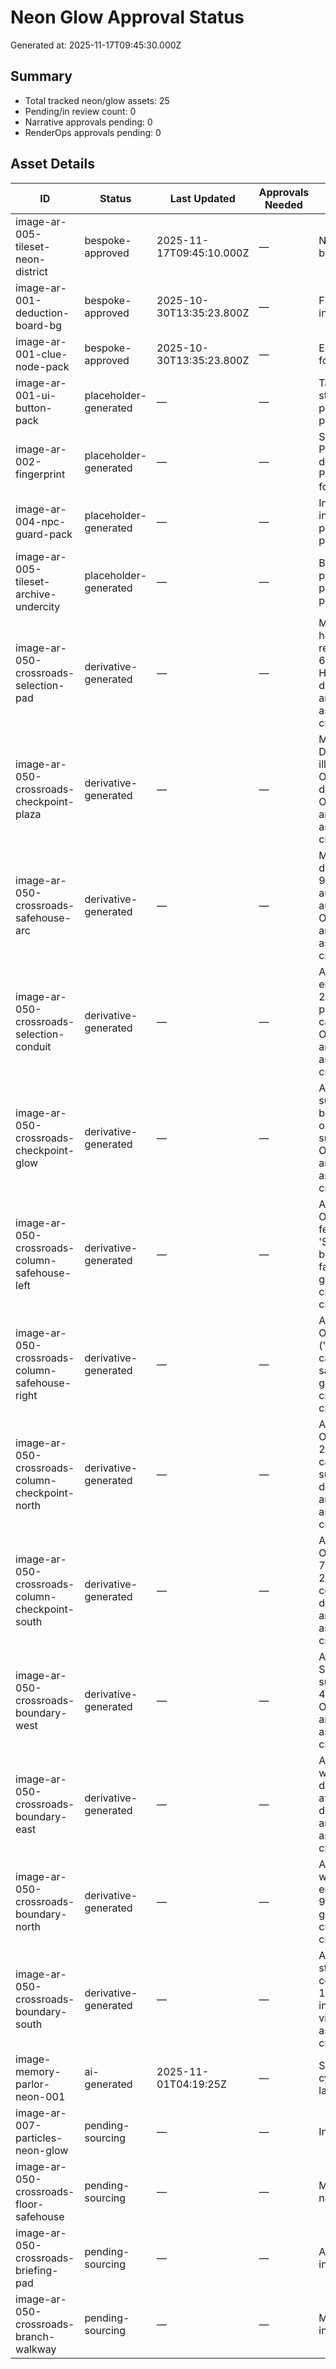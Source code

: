 # Neon Glow Approval Status

Generated at: 2025-11-17T09:45:30.000Z

## Summary
- Total tracked neon/glow assets: 25
- Pending/in review count: 0
- Narrative approvals pending: 0
- RenderOps approvals pending: 0

## Asset Details
| ID | Status | Last Updated | Approvals Needed | Latest Notes |
| --- | --- | --- | --- | --- |
| image-ar-005-tileset-neon-district | bespoke-approved | 2025-11-17T09:45:10.000Z | — | Narrative sign-off captured; signage layers align with Act 2 branch gating and licensing notes updated. |
| image-ar-001-deduction-board-bg | bespoke-approved | 2025-10-30T13:35:23.800Z | — | Final 2048x1536 layered PSD approved; includes investigation overlays + branch callouts. |
| image-ar-001-clue-node-pack | bespoke-approved | 2025-10-30T13:35:23.800Z | — | Ensure exported spritesheet includes 6-frame glow loop for integration. |
| image-ar-001-ui-button-pack | placeholder-generated | — | — | Target 64x32 sprites with hover/pressed states; neon noir styling. \| Prompt drafted; see docs/assets/generation-prompts-ar-001-005.md Placeholder asset generated procedurally in Session 115 for interim use. |
| image-ar-002-fingerprint | placeholder-generated | — | — | Supports neon-guided cyan lighting to align with Memory Parlor palette. \| Prompt drafted; see docs/assets/generation-prompts-ar-001-005.md Placeholder asset generated procedurally in Session 115 for interim use. |
| image-ar-004-npc-guard-pack | placeholder-generated | — | — | Include visor glow for detection cues; integrate faction insignia. \| Prompt drafted; see docs/assets/generation-prompts-ar-001-005.md Placeholder asset generated procedurally in Session 115 for interim use. |
| image-ar-005-tileset-archive-undercity | placeholder-generated | — | — | Blend corroded metal with glowing conduits and dust particles. \| Prompt drafted; see docs/assets/generation-prompts-ar-001-005.md Placeholder asset generated procedurally in Session 115 for interim use. |
| image-ar-050-crossroads-selection-pad | derivative-generated | — | — | Matches assetId act2_crossroads_selection_pad_v1; CC0 helipad top-down plate gives concentric guidance rings for reactive glass and telemetry glyphs. Openverse ID 67a16c30-eb3c-4b8e-88f5-f1e31bfddb5a ("30 A Helipad Near The Top (4) - East View"). \| Overlay derivative generated in Session 111 via npm run art:generate-crossroads-overlays -> assets/overlays/act2-crossroads/act2_crossroads_selection_pad.png |
| image-ar-050-crossroads-checkpoint-plaza | derivative-generated | — | — | Matches assetId act2_crossroads_checkpoint_plaza_v1; Dongdaemun Design Plaza night plaza reference delivers illuminated ribbing and steel inlays for militarised tone. Openverse ID 1d101862-fda2-4591-8160-d799b6e2b39c ("Dongdaemun Design Plaza & Park"). \| Overlay derivative generated in Session 111 via npm run art:generate-crossroads-overlays -> assets/overlays/act2-crossroads/act2_crossroads_checkpoint_plaza.png |
| image-ar-050-crossroads-safehouse-arc | derivative-generated | — | — | Matches assetId act2_crossroads_safehouse_arc_v1; deliver semi-transparent beam overlay. Openverse ID 958a108e-b4ee-4fef-800a-5a8a48e68a2b ("Alien aurorae spotted on Uranus by Hubble") features layered aurora strands ideal for semi-transparent arc treatments. \| Overlay derivative generated in Session 111 via npm run art:generate-crossroads-overlays -> assets/overlays/act2-crossroads/act2_crossroads_safehouse_arc.png |
| image-ar-050-crossroads-selection-conduit | derivative-generated | — | — | AssetId act2_crossroads_selection_conduit_v1; require emissive orange conduit effect. Openverse ID f4fa7dce-2bdf-4e52-a9bf-943aa0ea3dec ("High Energy") provides plasma arc reference with strong radial beams that can be recolored to the Crossroads orange palette. \| Overlay derivative generated in Session 111 via npm run art:generate-crossroads-overlays -> assets/overlays/act2-crossroads/act2_crossroads_selection_conduit.png |
| image-ar-050-crossroads-checkpoint-glow | derivative-generated | — | — | AssetId act2_crossroads_checkpoint_glow_v1; implement subtle pulsing shader reference. Openverse ID 3f514b03-b6b2-48b8-baa8-7264b0d42f77 ("Reopening of 167 St on the B, D lines") showcases linear overhead strip lighting suitable for translating into a guarded checkpoint glow. \| Overlay derivative generated in Session 111 via npm run art:generate-crossroads-overlays -> assets/overlays/act2-crossroads/act2_crossroads_checkpoint_glow.png |
| image-ar-050-crossroads-column-safehouse-left | derivative-generated | — | — | AssetId act2_crossroads_column_safehouse_left_v1; Openverse ID 7fa5629a-8c5f-4bd2-a247-fe6517d17409 ("Rome - Vatican City/Saint Peter's Basilica 'Shower of Light on Woman'") delivers a diffused vertical beam against darkened stone, matching the stealth staging falloff once recolored toward cyan. \| Overlay derivative generated in Session 110 via npm run art:generate-crossroads-overlays -> assets/overlays/act2-crossroads/act2_crossroads_column_safehouse_left.png |
| image-ar-050-crossroads-column-safehouse-right | derivative-generated | — | — | AssetId act2_crossroads_column_safehouse_right_v1; Openverse ID 2c443bc9-e3ab-4fff-ba46-a52ef76b7457 ("Infinity") provides twin spot beams with crisp edges we can taper into the mirrored safehouse pillar once we de-saturate the magenta stage palette. \| Overlay derivative generated in Session 110 via npm run art:generate-crossroads-overlays -> assets/overlays/act2-crossroads/act2_crossroads_column_safehouse_right.png |
| image-ar-050-crossroads-column-checkpoint-north | derivative-generated | — | — | AssetId act2_crossroads_column_checkpoint_north_v1; Openverse ID d373ad62-282c-455f-b85a-2e58b2f0fa9f ("Proudly Beaming and Standing Tall") captures parallel tribute beams with high-intensity cores suited for militarised checkpoint silhouettes. \| Overlay derivative generated in Session 110 via npm run art:generate-crossroads-overlays -> assets/overlays/act2-crossroads/act2_crossroads_column_checkpoint_north.png |
| image-ar-050-crossroads-column-checkpoint-south | derivative-generated | — | — | AssetId act2_crossroads_column_checkpoint_south_v1; Openverse ID 7baeb847-c6de-4d96-983a-75a130697e06 ("NYC World Trade Center Tribute in Light 2012") supplies a distant twin beam plate we can compress for the southern choke point glow. \| Overlay derivative generated in Session 110 via npm run art:generate-crossroads-overlays -> assets/overlays/act2-crossroads/act2_crossroads_column_checkpoint_south.png |
| image-ar-050-crossroads-boundary-west | derivative-generated | — | — | AssetId act2_crossroads_boundary_west_v1; Solar Energy System grid supplies modular energy panel pattern with subtle parallax seams. Openverse ID cffc95f8-a10c-4ea1-9403-75989f5c510c ("Solar Energy System"). \| Overlay derivative generated in Session 111 via npm run art:generate-crossroads-overlays -> assets/overlays/act2-crossroads/act2_crossroads_boundary_west.png |
| image-ar-050-crossroads-boundary-east | derivative-generated | — | — | AssetId act2_crossroads_boundary_east_v1; glass brick wall photo supports translucent signage inserts with damage detail. Openverse ID 9d2a5d45-5ba9-47ac-a910-e8ec191e2ed2 ("glass brick wall"). \| Overlay derivative generated in Session 111 via npm run art:generate-crossroads-overlays -> assets/overlays/act2-crossroads/act2_crossroads_boundary_east.png |
| image-ar-050-crossroads-boundary-north | derivative-generated | — | — | AssetId act2_crossroads_boundary_north_v1; high-density window grid offers structural support motif for walkway entrance signage. Openverse ID 8cac3eaf-712d-4ab1-9fa9-cc6a0860d66b ("Windows"). \| Overlay derivative generated in Session 111 via npm run art:generate-crossroads-overlays -> assets/overlays/act2-crossroads/act2_crossroads_boundary_north.png |
| image-ar-050-crossroads-boundary-south | derivative-generated | — | — | AssetId act2_crossroads_boundary_south_v1; perforated steel panel adds armored venting cues while keeping collision silhouette readable. Openverse ID 7b9870f8-1647-4fa6-a29b-62361aa1f4f7 ("perforated steel panel in stairway"). \| Overlay derivative generated in Session 111 via npm run art:generate-crossroads-overlays -> assets/overlays/act2-crossroads/act2_crossroads_boundary_south.png |
| image-memory-parlor-neon-001 | ai-generated | 2025-11-01T04:19:25Z | — | Session 217 GPT-Image run captured volumetric cyan/magenta beams, firewall arcs, and modular cover lanes aligned with infiltration encounter beats. |
| image-ar-007-particles-neon-glow | pending-sourcing | — | — | Include additive-friendly alpha handling and color variants. |
| image-ar-050-crossroads-floor-safehouse | pending-sourcing | — | — | Matches assetId act2_crossroads_floor_safehouse_v1; needs woven carbon fiber texture with blue underlighting. |
| image-ar-050-crossroads-briefing-pad | pending-sourcing | — | — | Align with assetId act2_crossroads_briefing_pad_v1; include glass inlay and spotlight cues. |
| image-ar-050-crossroads-branch-walkway | pending-sourcing | — | — | Map to assetId act2_crossroads_branch_walkway_v1; include directional arrowing for narrative flow. |
